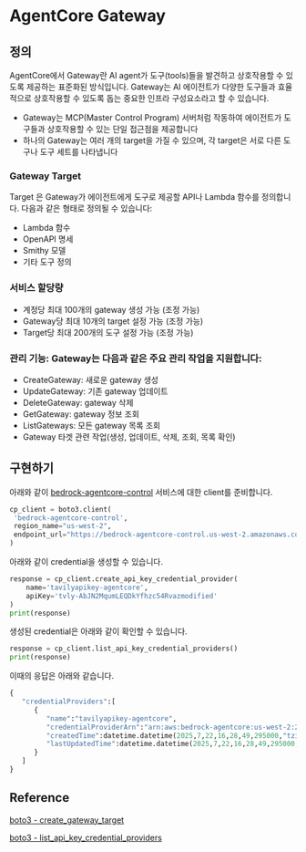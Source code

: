 # AgentCore Gateway

## 정의 

AgentCore에서 Gateway란 AI agent가 도구(tools)들을 발견하고 상호작용할 수 있도록 제공하는 표준화된 방식입니다.  Gateway는 AI 에이전트가 다양한 도구들과 효율적으로 상호작용할 수 있도록 돕는 중요한 인프라 구성요소라고 할 수 있습니다.

- Gateway는 MCP(Master Control Program) 서버처럼 작동하여 에이전트가 도구들과 상호작용할 수 있는 단일 접근점을 제공합니다
- 하나의 Gateway는 여러 개의 target을 가질 수 있으며, 각 target은 서로 다른 도구나 도구 세트를 나타냅니다

### Gateway Target

Target 은 Gateway가 에이전트에게 도구로 제공할 API나 Lambda 함수를 정의합니다. 다음과 같은 형태로 정의될 수 있습니다:
- Lambda 함수
- OpenAPI 명세
- Smithy 모델
- 기타 도구 정의

  
### 서비스 할당량
- 계정당 최대 100개의 gateway 생성 가능 (조정 가능)
- Gateway당 최대 10개의 target 설정 가능 (조정 가능)
- Target당 최대 200개의 도구 설정 가능 (조정 가능)

### 관리 기능: Gateway는 다음과 같은 주요 관리 작업을 지원합니다:

- CreateGateway: 새로운 gateway 생성
- UpdateGateway: 기존 gateway 업데이트
- DeleteGateway: gateway 삭제
- GetGateway: gateway 정보 조회
- ListGateways: 모든 gateway 목록 조회
- Gateway 타겟 관련 작업(생성, 업데이트, 삭제, 조회, 목록 확인)

## 구현하기

아래와 같이 [bedrock-agentcore-control](https://boto3.amazonaws.com/v1/documentation/api/latest/reference/services/bedrock-agentcore-control.html) 서비스에 대한 client를 준비합니다.

```python
cp_client = boto3.client(
 'bedrock-agentcore-control',
 region_name="us-west-2",
 endpoint_url="https://bedrock-agentcore-control.us-west-2.amazonaws.com"
)
```

아래와 같이 credential을 생성할 수 있습니다.

```python
response = cp_client.create_api_key_credential_provider(
    name='tavilyapikey-agentcore',
    apiKey='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'
)
print(response)
```

생성된 credential은 아래와 같이 확인할 수 있습니다.

```python
response = cp_client.list_api_key_credential_providers()
print(response)
```

이때의 응답은 아래와 같습니다.

```python
{
   "credentialProviders":[
      {
         "name":"tavilyapikey-agentcore",
         "credentialProviderArn":"arn:aws:bedrock-agentcore:us-west-2:262976740991:token-vault/default/apikeycredentialprovider/tavilyapikey-agentcore",
         "createdTime":datetime.datetime(2025,7,22,16,28,49,295000,"tzinfo=tzlocal())",
         "lastUpdatedTime":datetime.datetime(2025,7,22,16,28,49,295000,"tzinfo=tzlocal())"
      }
   ]
}
```

## Reference

[boto3 - create_gateway_target](https://boto3.amazonaws.com/v1/documentation/api/latest/reference/services/bedrock-agentcore-control/client/create_gateway_target.html)

[boto3 - list_api_key_credential_providers](https://boto3.amazonaws.com/v1/documentation/api/latest/reference/services/bedrock-agentcore-control/client/list_api_key_credential_providers.html)



